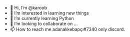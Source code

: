 - 👋 Hi, I’m @karoob
- 👀 I’m interested in learning new things
- 🌱 I’m currently learning Python
- 💞️ I’m looking to collaborate on ...
- 📫 How to reach me adanalıkebapçı#7340
only discord.

<!---
karoob/pinkalien is a ✨ special ✨ repository because its `README.md` (this file) appears on your GitHub profile.
You can click the Preview link to take a look at your changes.
--->
